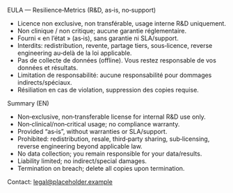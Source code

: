 EULA — Resilience‑Metrics (R&D, as‑is, no‑support)

- Licence non exclusive, non transférable, usage interne R&D uniquement.
- Non clinique / non critique; aucune garantie réglementaire.
- Fourni « en l’état » (as‑is), sans garantie ni SLA/support.
- Interdits: redistribution, revente, partage tiers, sous‑licence, reverse engineering au‑delà de la loi applicable.
- Pas de collecte de données (offline). Vous restez responsable de vos données et résultats.
- Limitation de responsabilité: aucune responsabilité pour dommages indirects/spéciaux.
- Résiliation en cas de violation, suppression des copies requise.

Summary (EN)
- Non‑exclusive, non‑transferable license for internal R&D use only.
- Non‑clinical/non‑critical usage; no compliance warranty.
- Provided “as‑is”, without warranties or SLA/support.
- Prohibited: redistribution, resale, third‑party sharing, sub‑licensing, reverse engineering beyond applicable law.
- No data collection; you remain responsible for your data/results.
- Liability limited; no indirect/special damages.
- Termination on breach; delete all copies upon termination.

Contact: legal@placeholder.example
